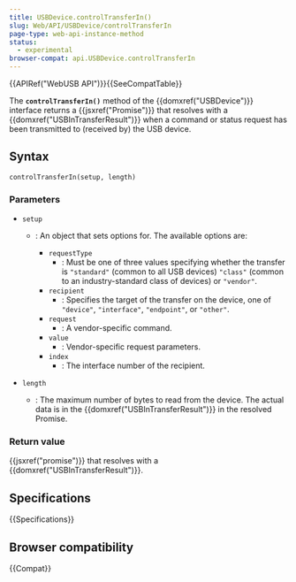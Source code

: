 ```yaml
---
title: USBDevice.controlTransferIn()
slug: Web/API/USBDevice/controlTransferIn
page-type: web-api-instance-method
status:
  - experimental
browser-compat: api.USBDevice.controlTransferIn
---
```


{{APIRef("WebUSB API")}}{{SeeCompatTable}}

The **`controlTransferIn()`** method of the {{domxref("USBDevice")}} interface returns a {{jsxref("Promise")}} that resolves with a {{domxref("USBInTransferResult")}} when a command or status request has been transmitted to (received by) the USB device.

## Syntax

```js-nolint
controlTransferIn(setup, length)
```

### Parameters

- `setup`

  - : An object that sets options for. The available options are:

    - `requestType`
      - : Must be one of three values specifying whether the transfer is `"standard"` (common to all USB devices) `"class"` (common to an industry-standard class of devices) or `"vendor"`.
    - `recipient`
      - : Specifies the target of the transfer on the device, one of `"device"`, `"interface"`, `"endpoint"`, or `"other"`.
    - `request`
      - : A vendor-specific command.
    - `value`
      - : Vendor-specific request parameters.
    - `index`
      - : The interface number of the recipient.

- `length`
  - : The maximum number of bytes to read from the device. The actual data is in the {{domxref("USBInTransferResult")}} in the resolved Promise.

### Return value

{{jsxref("promise")}} that resolves with a {{domxref("USBInTransferResult")}}.

## Specifications

{{Specifications}}

## Browser compatibility

{{Compat}}

